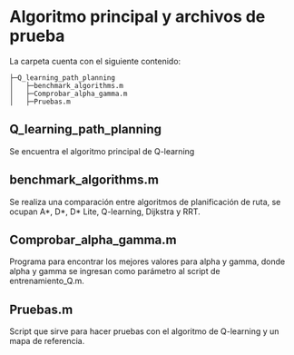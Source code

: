 # Algoritmo principal y archivos de prueba

La carpeta cuenta con el siguiente contenido:

```
├─Q_learning_path_planning
│   ├─benchmark_algorithms.m
│   ├─Comprobar_alpha_gamma.m
│   ├─Pruebas.m
```

## Q_learning_path_planning 
Se encuentra el algoritmo principal de Q-learning

## benchmark_algorithms.m
Se realiza una comparación entre algoritmos de planificación de ruta, se ocupan A*, D*, D* Lite, Q-learning, Dijkstra y RRT.

## Comprobar_alpha_gamma.m
Programa para encontrar los mejores valores para alpha y gamma, donde alpha y gamma se ingresan como parámetro al script de entrenamiento_Q.m.

## Pruebas.m
Script que sirve para hacer pruebas con el algoritmo de Q-learning y un mapa de referencia.
